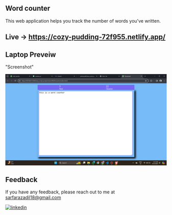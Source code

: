 


## Word counter
This web application helps you track the number of words you've written.



## Live ->  https://cozy-pudding-72f955.netlify.app/




## Laptop Preveiw    
"Screenshot"

![](word.png)



## Feedback

If you have any feedback, please reach out to me at sarfarazadil18@gmail.com



[![linkedin](https://img.shields.io/badge/linkedin-0A66C2?style=for-the-badge&logo=linkedin&logoColor=white)](https://www.linkedin.com/in/sarfaraz-adil-46680718b)





